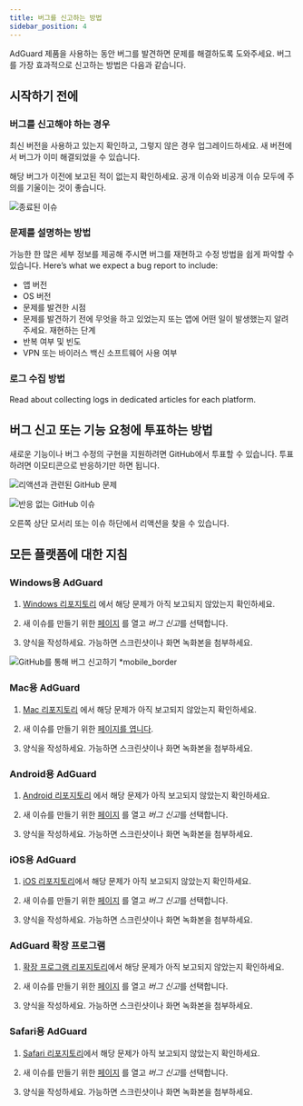 ```yaml
---
title: 버그를 신고하는 방법
sidebar_position: 4
---
```


AdGuard 제품을 사용하는 동안 버그를 발견하면 문제를 해결하도록 도와주세요. 버그를 가장 효과적으로 신고하는 방법은 다음과 같습니다.

## 시작하기 전에

### 버그를 신고해야 하는 경우

최신 버전을 사용하고 있는지 확인하고, 그렇지 않은 경우 업그레이드하세요. 새 버전에서 버그가 이미 해결되었을 수 있습니다.

해당 버그가 이전에 보고된 적이 없는지 확인하세요. 공개 이슈와 비공개 이슈 모두에 주의를 기울이는 것이 좋습니다.

![종료된 이슈](https://cdn.adtidy.org/content/kb/ad_blocker/general/closed_issues.png)

### 문제를 설명하는 방법

가능한 한 많은 세부 정보를 제공해 주시면 버그를 재현하고 수정 방법을 쉽게 파악할 수 있습니다. Here’s what we expect a bug report to include:

- 앱 버전
- OS 버전
- 문제를 발견한 시점
- 문제를 발견하기 전에 무엇을 하고 있었는지 또는 앱에 어떤 일이 발생했는지 알려주세요. 재현하는 단계
- 반복 여부 및 빈도
- VPN 또는 바이러스 백신 소프트웨어 사용 여부

### 로그 수집 방법

Read about collecting logs in dedicated articles for each platform.

## 버그 신고 또는 기능 요청에 투표하는 방법

새로운 기능이나 버그 수정의 구현을 지원하려면 GitHub에서 투표할 수 있습니다. 투표하려면 이모티콘으로 반응하기만 하면 됩니다.

![리액션과 관련된 GitHub 문제](https://cdn.adtidy.org/content/kb/ad_blocker/general/github_reaction.png)

![반응 없는 GitHub 이슈](https://cdn.adtidy.org/content/kb/ad_blocker/general/github_reaction2.png)

오른쪽 상단 모서리 또는 이슈 하단에서 리액션을 찾을 수 있습니다.

## 모든 플랫폼에 대한 지침

### Windows용 AdGuard

1. [Windows 리포지토리](https://github.com/AdguardTeam/AdGuardforWindows/issues) 에서 해당 문제가 아직 보고되지 않았는지 확인하세요.

2. 새 이슈를 만들기 위한 [페이지](https://github.com/AdguardTeam/AdguardForWindows/issues/new/choose) 를 열고 *버그 신고*를 선택합니다.

3. 양식을 작성하세요. 가능하면 스크린샷이나 화면 녹화본을 첨부하세요.

![GitHub를 통해 버그 신고하기 *mobile_border](https://cdn.adtidy.org/content/kb/ad_blocker/general/windows_gh.png)

### Mac용 AdGuard

1. [Mac 리포지토리](https://github.com/AdguardTeam/AdGuardforMac/issues) 에서 해당 문제가 아직 보고되지 않았는지 확인하세요.

2. 새 이슈를 만들기 위한 [페이지를 엽니다](https://github.com/AdguardTeam/AdguardForMac/issues/new).

3. 양식을 작성하세요. 가능하면 스크린샷이나 화면 녹화본을 첨부하세요.

### Android용 AdGuard

1. [Android 리포지토리](https://github.com/AdguardTeam/AdGuardforAndroid/issues) 에서 해당 문제가 아직 보고되지 않았는지 확인하세요.

2. 새 이슈를 만들기 위한 [페이지](https://github.com/AdguardTeam/AdguardForAndroid/issues/new/choose) 를 열고 *버그 신고*를 선택합니다.

3. 양식을 작성하세요. 가능하면 스크린샷이나 화면 녹화본을 첨부하세요.

### iOS용 AdGuard

1. [iOS 리포지토리](https://github.com/AdguardTeam/AdGuardforiOS/issues)에서 해당 문제가 아직 보고되지 않았는지 확인하세요.

2. 새 이슈를 만들기 위한 [페이지](https://github.com/AdguardTeam/AdguardForiOS/issues/new/choose) 를 열고 *버그 신고*를 선택합니다.

3. 양식을 작성하세요. 가능하면 스크린샷이나 화면 녹화본을 첨부하세요.

### AdGuard 확장 프로그램

1. [확장 프로그램 리포지토리](https://github.com/AdguardTeam/AdguardBrowserExtension/issues/)에서 해당 문제가 아직 보고되지 않았는지 확인하세요.

2. 새 이슈를 만들기 위한 [페이지](https://github.com/AdguardTeam/AdguardBrowserExtension/issues/new/choose) 를 열고 *버그 신고*를 선택합니다.

3. 양식을 작성하세요. 가능하면 스크린샷이나 화면 녹화본을 첨부하세요.

### Safari용 AdGuard

1. [Safari 리포지토리](https://github.com/AdguardTeam/AdGuardForSafari/issues)에서 해당 문제가 아직 보고되지 않았는지 확인하세요.

2. 새 이슈를 만들기 위한 [페이지](https://github.com/AdguardTeam/AdGuardForSafari/issues/new/choose) 를 열고 *버그 신고*를 선택합니다.

3. 양식을 작성하세요. 가능하면 스크린샷이나 화면 녹화본을 첨부하세요.
